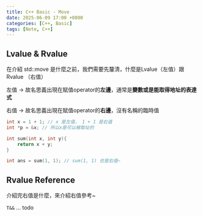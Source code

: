 ```yaml
---
title: C++ Basic - Move
date: 2025-06-09 17:00 +0800 
categories: [C++, Basic]
tags: [Note, C++]
---
```


## Lvalue & Rvalue 
在介紹 std::move 是什麼之前，我們需要先釐清，什麼是Lvalue（左值）跟 Rvalue （右值）

左值 → 故名思義出現在賦值operator的**左邊**，通常是**變數或是能取得地址的表達式**

右值 → 故名思義出現在賦值operator的**右邊**，沒有名稱的臨時值

```cpp
int x = 1 + 1; // x 是左值， 1 + 1 是右值
int *p = &x; // 所以x是可以被取址的
```

```cpp
int sum(int x, int y){
    return x + y;
}

int ans = sum(1, 1); // sum(1, 1) 也是右值~
```

## Rvalue Reference

介紹完右值是什麼，來介紹右值參考~

```T&&``` ... todo 

